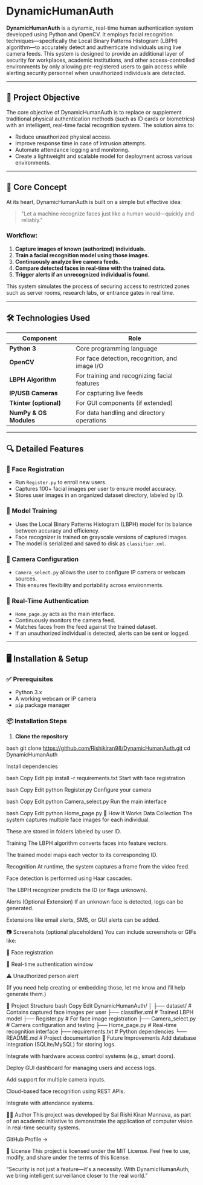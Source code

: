 # DynamicHumanAuth

**DynamicHumanAuth** is a dynamic, real-time human authentication system developed using Python and OpenCV. It employs facial recognition techniques—specifically the Local Binary Patterns Histogram (LBPH) algorithm—to accurately detect and authenticate individuals using live camera feeds. This system is designed to provide an additional layer of security for workplaces, academic institutions, and other access-controlled environments by only allowing pre-registered users to gain access while alerting security personnel when unauthorized individuals are detected.

---

## 📌 Project Objective

The core objective of DynamicHumanAuth is to replace or supplement traditional physical authentication methods (such as ID cards or biometrics) with an intelligent, real-time facial recognition system. The solution aims to:
- Reduce unauthorized physical access.
- Improve response time in case of intrusion attempts.
- Automate attendance logging and monitoring.
- Create a lightweight and scalable model for deployment across various environments.

---

## 🧠 Core Concept

At its heart, DynamicHumanAuth is built on a simple but effective idea:  
> "Let a machine recognize faces just like a human would—quickly and reliably."

### Workflow:
1. **Capture images of known (authorized) individuals.**
2. **Train a facial recognition model using those images.**
3. **Continuously analyze live camera feeds.**
4. **Compare detected faces in real-time with the trained data.**
5. **Trigger alerts if an unrecognized individual is found.**

This system simulates the process of securing access to restricted zones such as server rooms, research labs, or entrance gates in real time.

---

## 🛠️ Technologies Used

| Component               | Role                                              |
|------------------------|---------------------------------------------------|
| **Python 3**           | Core programming language                         |
| **OpenCV**             | For face detection, recognition, and image I/O    |
| **LBPH Algorithm**     | For training and recognizing facial features      |
| **IP/USB Cameras**     | For capturing live feeds                          |
| **Tkinter (optional)** | For GUI components (if extended)                  |
| **NumPy & OS Modules** | For data handling and directory operations        |

---

## 🔍 Detailed Features

### 🔐 Face Registration
- Run `Register.py` to enroll new users.
- Captures 100+ facial images per user to ensure model accuracy.
- Stores user images in an organized dataset directory, labeled by ID.

### 🧠 Model Training
- Uses the Local Binary Patterns Histogram (LBPH) model for its balance between accuracy and efficiency.
- Face recognizer is trained on grayscale versions of captured images.
- The model is serialized and saved to disk as `classifier.xml`.

### 🎥 Camera Configuration
- `Camera_select.py` allows the user to configure IP camera or webcam sources.
- This ensures flexibility and portability across environments.

### 🧾 Real-Time Authentication
- `Home_page.py` acts as the main interface.
- Continuously monitors the camera feed.
- Matches faces from the feed against the trained dataset.
- If an unauthorized individual is detected, alerts can be sent or logged.

---

## 🖥️ Installation & Setup

### ✅ Prerequisites

- Python 3.x
- A working webcam or IP camera
- `pip` package manager

### 📦 Installation Steps

1. **Clone the repository**

bash
git clone https://github.com/Rishikiran98/DynamicHumanAuth.git
cd DynamicHumanAuth

Install dependencies

bash
Copy
Edit
pip install -r requirements.txt
Start with face registration

bash
Copy
Edit
python Register.py
Configure your camera

bash
Copy
Edit
python Camera_select.py
Run the main interface

bash
Copy
Edit
python Home_page.py
🧪 How It Works
Data Collection
The system captures multiple face images for each individual.

These are stored in folders labeled by user ID.

Training
The LBPH algorithm converts faces into feature vectors.

The trained model maps each vector to its corresponding ID.

Recognition
At runtime, the system captures a frame from the video feed.

Face detection is performed using Haar cascades.

The LBPH recognizer predicts the ID (or flags unknown).

Alerts (Optional Extension)
If an unknown face is detected, logs can be generated.

Extensions like email alerts, SMS, or GUI alerts can be added.

📷 Screenshots (optional placeholders)
You can include screenshots or GIFs like:

📸 Face registration

🎦 Real-time authentication window

⚠️ Unauthorized person alert

(If you need help creating or embedding those, let me know and I’ll help generate them.)

🧩 Project Structure
bash
Copy
Edit
DynamicHumanAuth/
│
├── dataset/               # Contains captured face images per user
├── classifier.xml         # Trained LBPH model
├── Register.py            # For face image registration
├── Camera_select.py       # Camera configuration and testing
├── Home_page.py           # Real-time recognition interface
├── requirements.txt       # Python dependencies
└── README.md              # Project documentation
🔮 Future Improvements
Add database integration (SQLite/MySQL) for storing logs.

Integrate with hardware access control systems (e.g., smart doors).

Deploy GUI dashboard for managing users and access logs.

Add support for multiple camera inputs.

Cloud-based face recognition using REST APIs.

Integrate with attendance systems.

🙋‍♂️ Author
This project was developed by Sai Rishi Kiran Mannava, as part of an academic initiative to demonstrate the application of computer vision in real-time security systems.

GitHub Profile →

📄 License
This project is licensed under the MIT License.
Feel free to use, modify, and share under the terms of this license.

“Security is not just a feature—it's a necessity. With DynamicHumanAuth, we bring intelligent surveillance closer to the real world.”

